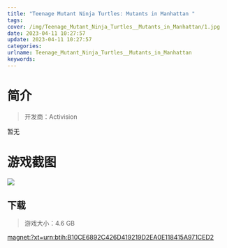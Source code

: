 ```yaml
---
title: "Teenage Mutant Ninja Turtles: Mutants in Manhattan "
tags: 
cover: /img/Teenage_Mutant_Ninja_Turtles__Mutants_in_Manhattan/1.jpg
date: 2023-04-11 10:27:57
update: 2023-04-11 10:27:57
categories: 
urlname: Teenage_Mutant_Ninja_Turtles__Mutants_in_Manhattan
keywords: 
---
```

# 简介

> 开发商：Activision

暂无

# 游戏截图

![](/img/Teenage_Mutant_Ninja_Turtles__Mutants_in_Manhattan/2.jpg)


## 下载

> 游戏大小：4.6 GB

[magnet:?xt=urn:btih:B10CE6892C426D419219D2EA0E118415A971CED2](magnet:?xt=urn:btih:B10CE6892C426D419219D2EA0E118415A971CED2)